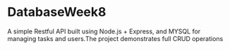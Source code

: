 # DatabaseWeek8
A simple Restful API built using Node.js + Express, and MYSQL for managing tasks and users.The project demonstrates full CRUD operations
